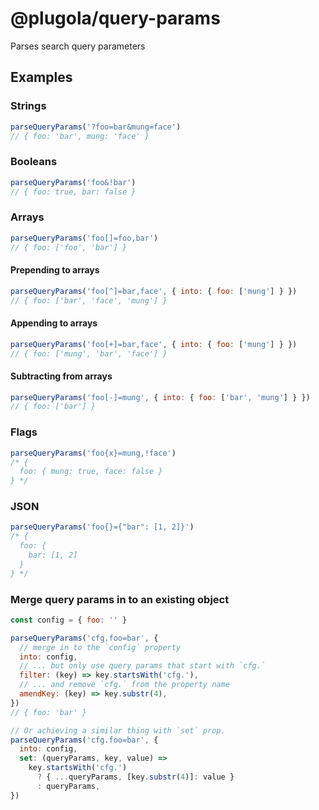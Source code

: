 # @plugola/query-params

Parses search query parameters

## Examples

### Strings

```javascript
parseQueryParams('?foo=bar&mung=face')
// { foo: 'bar', mung: 'face' }
```

### Booleans

```javascript
parseQueryParams('foo&!bar')
// { foo: true, bar: false }
```

### Arrays

```javascript
parseQueryParams('foo[]=foo,bar')
// { foo: ['foo', 'bar'] }
```

#### Prepending to arrays

```javascript
parseQueryParams('foo[^]=bar,face', { into: { foo: ['mung'] } })
// { foo: ['bar', 'face', 'mung'] }
```

#### Appending to arrays

```javascript
parseQueryParams('foo[+]=bar,face', { into: { foo: ['mung'] } })
// { foo: ['mung', 'bar', 'face'] }
```

#### Subtracting from arrays

```javascript
parseQueryParams('foo[-]=mung', { into: { foo: ['bar', 'mung'] } })
// { foo: ['bar'] }
```

### Flags

```javascript
parseQueryParams('foo{x}=mung,!face')
/* { 
  foo: { mung: true, face: false }
} */
```

### JSON

```javascript
parseQueryParams('foo{}={"bar": [1, 2]}')
/* {
  foo: {
    bar: [1, 2]
  }
} */
```

### Merge query params in to an existing object

```javascript
const config = { foo: '' }

parseQueryParams('cfg.foo=bar', {
  // merge in to the `config` property
  into: config,
  // ... but only use query params that start with `cfg.`
  filter: (key) => key.startsWith('cfg.'),
  // ... and remove `cfg.` from the property name
  amendKey: (key) => key.substr(4),
})
// { foo: 'bar' }

// Or achieving a similar thing with `set` prop.
parseQueryParams('cfg.foo=bar', {
  into: config,
  set: (queryParams, key, value) =>
    key.startsWith('cfg.')
      ? { ...queryParams, [key.substr(4)]: value }
      : queryParams,
})
```
